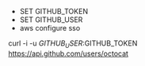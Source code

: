 - SET GITHUB_TOKEN
- SET GITHUB_USER
- aws configure sso

curl -i -u $GITHUB_USER:$GITHUB_TOKEN https://api.github.com/users/octocat